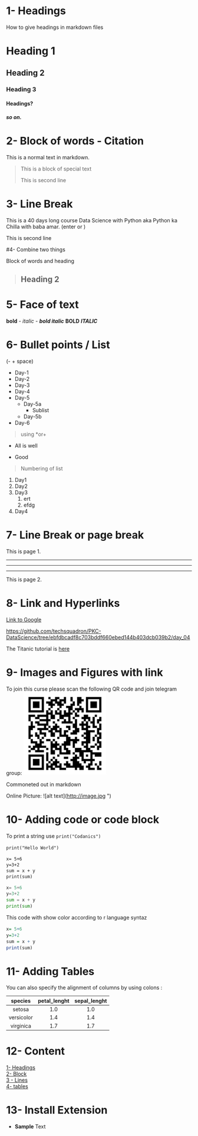 # 1- Headings
How to give headings in markdown files
# Heading 1
## Heading 2
### Heading 3
#### Headings?
##### so on.

# 2- Block of words - Citation

This is a normal text in markdown.

> This is a block of special text
>
> This is second line

# 3- Line Break

 This is a 40 days long course Data Science with Python aka Python ka Chilla with baba amar. (enter or \)

This is second line

#4- Combine two things

Block of words and heading

> ## Heading 2

# 5- Face of text
**bold** - *italic* -
***bold italic***
__BOLD__
___ITALIC___

# 6- Bullet points / List

(- + space)

- Day-1
- Day-2
- Day-3
- Day-4
- Day-5
  - Day-5a
    - Sublist
  - Day-5b
- Day-6

> using *or+
* All is well
+ Good

> Numbering of list

1. Day1
2. Day2
3. Day3
   1. ert
   2. efdg
4. Day4

# 7- Line Break or page break

This is page 1.
***
___
***

This is page 2.

# 8- Link and Hyperlinks

[Link to Google](https://www.google.com/)

<https://github.com/techsquadron/PKC-DataScience/tree/ebfdbcadf8c703bddf660ebed144b403dcb039b2/day_04>

[Titanic]: (https://www.youtube.com/watch?v=Lgp14y9-U74&ab_channel=Siddhardhan) 

The Titanic tutorial is [here][Titanic]


# 9- Images and Figures with link

To join this curse please scan the following QR code and join telegram group:
![QR](qr.png)

<!-- fdjhfdkghkjgkd --> Commoneted out in markdown

Online Picture:
![alt text](http://image.jpg ")

# 10- Adding code or code block

To print a string use `print("Codanics")`

`print("Hello World")`

```
x= 5+6
y=3+2
sum = x + y
print(sum)
```

```python
x= 5+6
y=3+2
sum = x + y
print(sum)
```
This code with show color according to r language syntaz
```r
x= 5+6
y=3+2
sum = x + y
print(sum)
```
# 11- Adding Tables

You can also specify the alignment of columns by using colons :

| species | petal_lenght | sepal_lenght |
|:-------:|:-------------:|:--------------:|
| setosa  |         1.0     |      1.0        |
| versicolor   |          1.4      |        1.4       |
| virginica    |           1.7     |      1.7        |   

# 12- Content

[1- Headings](#1--headings)\
[2- Block](#2--block-of-words)\
[3 - Lines](#3--lists)\
[4- tables](#4--tables)

# 13- Install Extension
* **Sample** Text
